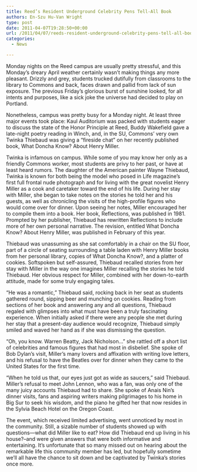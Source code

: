 ```yaml
---
title: Reed’s Resident Underground Celebrity Pens Tell-All Book
authors: En-Szu Hu-Van Wright
type: post
date: 2011-04-07T19:28:50+00:00
url: /2011/04/07/reeds-resident-underground-celebrity-pens-tell-all-book/
categories:
  - News

---
```

Monday nights on the Reed campus are usually pretty stressful, and this Monday’s dreary April weather certainly wasn’t making things any more pleasant. Drizzly and grey, students trucked dutifully from classrooms to the library to Commons and back, faces drawn and pallid from lack of sun exposure. The previous Friday’s glorious burst of sunshine looked, for all intents and purposes, like a sick joke the universe had decided to play on Portland.

Nonetheless, campus was pretty busy for a Monday night. At least three major events took place: Kaul Auditorium was packed with students eager to discuss the state of the Honor Principle at Reed, Buddy Wakefield gave a late-night poetry reading in Winch, and, in the SU, Commons’ very own Twinka Thiebaud was giving a “fireside chat” on her recently published book, What Doncha Know? About Henry Miller.

Twinka is infamous on campus. While some of you may know her only as a friendly Commons worker, most students are privy to her past, or have at least heard rumors. The daughter of the American painter Wayne Thiebaud, Twinka is known for both being the model who posed in Life magazine’s first full frontal nude photograph and for living with the great novelist Henry Miller as a cook and caretaker toward the end of his life. During her stay with Miller, she began to take notes on the stories he told her and his guests, as well as chronicling the visits of the high-profile figures who would come over for dinner. Upon seeing her notes, Miller encouraged her to compile them into a book. Her book, Reflections, was published in 1981. Prompted by her publisher, Thiebaud has rewritten Reflections to include more of her own personal narrative. The revision, entitled What Doncha Know? About Henry Miller, was published in February of this year.

Thiebaud was unassuming as she sat comfortably in a chair on the SU floor, part of a circle of seating surrounding a table laden with Henry Miller books from her personal library, copies of What Doncha Know?, and a platter of cookies. Softspoken but self-assured, Thiebaud recalled stories from her stay with Miller in the way one imagines Miller recalling the stories he told Thiebaud. Her obvious respect for Miller, combined with her down-to-earth attitude, made for some truly engaging tales.

“He was a romantic,” Thiebaud said, rocking back in her seat as students gathered round, sipping beer and munching on cookies. Reading from sections of her book and answering any and all questions, Thiebaud regaled with glimpses into what must have been a truly fascinating experience. When initially asked if there were any people she met during her stay that a present-day audience would recognize, Thiebaud simply smiled and waved her hand as if she was dismissing the question.

“Oh, you know. Warren Beatty, Jack Nicholson…” she rattled off a short list of celebrities and famous figures that had most in disbelief. She spoke of Bob Dylan’s visit, Miller’s many lovers and affixation with writing love letters, and his refusal to have the Beatles over for dinner when they came to the United States for the first time.

“When he told us that, our eyes just got as wide as saucers,” said Thiebaud. Miller’s refusal to meet John Lennon, who was a fan, was only one of the many juicy accounts Thiebaud had to share. She spoke of Anais Nin’s dinner visits, fans and aspiring writers making pilgrimages to his home in Big Sur to seek his wisdom, and the piano he gifted her that now resides in the Sylvia Beach Hotel on the Oregon Coast.

The event, which received limited advertising, went unnoticed by most in the community. Still, a sizable number of students showed up with questions—what did Miller like to eat? How did Thiebaud end up living in his house?–and were given answers that were both informative and entertaining. It’s unfortunate that so many missed out on hearing about the remarkable life this community member has led, but hopefully sometime we’ll all have the chance to sit down and be captivated by Twinka’s stories once more.